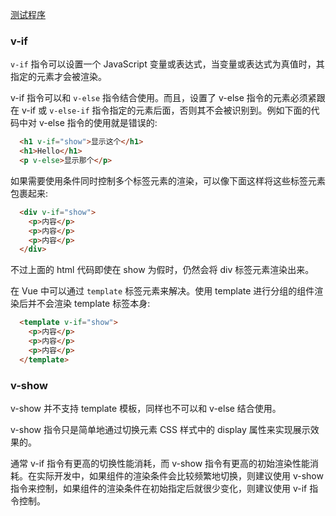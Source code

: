 
[测试程序](t-03)

### v-if

`v-if` 指令可以设置一个 JavaScript 变量或表达式，当变量或表达式为真值时，其指定的元素才会被渲染。

v-if 指令可以和 `v-else` 指令结合使用。而且，设置了 v-else 指令的元素必须紧跟在 v-if 或 `v-else-if` 指令指定的元素后面，否则其不会被识别到。例如下面的代码中对 v-else 指令的使用就是错误的:
```html
  <h1 v-if="show">显示这个</h1>
  <h1>Hello</h1>
  <p v-else>显示那个</p>
```

如果需要使用条件同时控制多个标签元素的渲染，可以像下面这样将这些标签元素包裹起来:
```html
  <div v-if="show">
    <p>内容</p>
    <p>内容</p>
    <p>内容</p>
  </div>
```
不过上面的 html 代码即使在 show 为假时，仍然会将 div 标签元素渲染出来。

在 Vue 中可以通过 `template` 标签元素来解决。使用 template 进行分组的组件渲染后并不会渲染 template 标签本身:
```html
  <template v-if="show">
    <p>内容</p>
    <p>内容</p>
    <p>内容</p>
  </template>
```

### v-show

v-show 并不支持 template 模板，同样也不可以和 v-else 结合使用。

v-show 指令只是简单地通过切换元素 CSS 样式中的 display 属性来实现展示效果的。

通常 v-if 指令有更高的切换性能消耗，而 v-show 指令有更高的初始渲染性能消耗。在实际开发中，如果组件的渲染条件会比较频繁地切换，则建议使用 v-show 指令来控制，如果组件的渲染条件在初始指定后就很少变化，则建议使用 v-if 指令控制。
